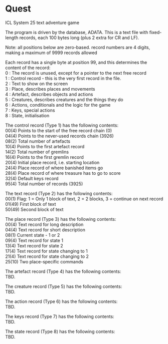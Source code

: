 # Quest
ICL System 25 text adventure game


The program is driven by the database, ADATA. This is a text file with
fixed-length records, each 100 bytes long (plus 2 extra for CR and LF).

Note: 
   all positions below are zero-based.
   record numbers are 4 digits, making a maximum of 9999 records allowed

Each record has a single byte at position 99, and this determines the content
of the record:  
    0 : The record is unused, except for a pointer to the next free record  
    1 : Control record - this is the very first record in the file.  
    2 : Text to show on the screen  
    3 : Place, describes places and movements  
    4 : Artefact, describes objects and actions  
    5 : Creatures, describes creatures and the things they do  
    6 : Actions, conditionals and the logic for the game  
    7 : Keys, special actions  
    8 : State, initialisation  

The control record (Type 1) has the following contents:  
    00(4)  Points to the start of the free record chain (0)  
    04(4)  Points to the never-used records chain (3926)  
    08(2)  Total number of artefacts  
    10(4)  Points to the first artefact record  
    14(2)  Total number of gremlins  
    16(4)  Points to the first gremlin record  
    20(4)  Initial place record, i.e. starting location  
    24(4)  Place record of where banished items go  
    28(4)  Place record of where treasure has to go to score  
    32(4)  Default keys record  
    95(4)  Total number of records (3925)  

The text record (Type 2) has the following contents:  
    00(1)  Flag: 1 = Only 1 block of text, 2 = 2 blocks, 3 = continue on next record  
    01(49) First block of text  
    50(49) Second block of text  

The place record (Type 3) has the following contents:  
    00(4)  Text record for long description  
    04(4)  Text record for short description  
    08(1)  Current state - 1 or 2  
    09(4)  Text record for state 1  
    13(4)  Text record for state 2  
    17(4)  Text record for state changing to 1  
    21(4)  Text record for state changing to 2  
    25(10) Two place-specific commands  


The artefact record (Type 4) has the following contents:  
    TBD.  
    
The creature record (Type 5) has the following contents:  
    TBD.  
    
The action record (Type 6) has the following contents:  
    TBD.  
    
The keys record (Type 7) has the following contents:  
    TBD.  
    
The state record (Type 8) has the following contents:  
    TBD.  
    


